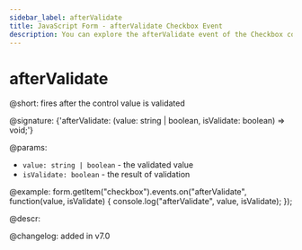 ```yaml
---
sidebar_label: afterValidate
title: JavaScript Form - afterValidate Checkbox Event 
description: You can explore the afterValidate event of the Checkbox control of Form in the documentation of the DHTMLX JavaScript UI library. Browse developer guides and API reference, try out code examples and live demos, and download a free 30-day evaluation version of DHTMLX Suite.
---
```


# afterValidate

@short: fires after the control value is validated

@signature: {'afterValidate: (value: string | boolean, isValidate: boolean) => void;'}

@params:
- `value: string | boolean` - the validated value
- `isValidate: boolean` - the result of validation

@example:
form.getItem("checkbox").events.on("afterValidate", function(value, isValidate) {
    console.log("afterValidate", value, isValidate);
});

@descr:

@changelog: added in v7.0
